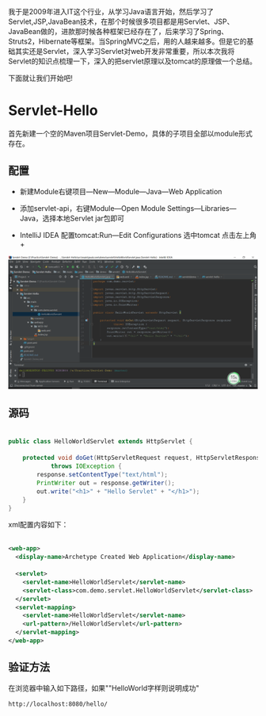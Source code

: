 我于是2009年进入IT这个行业，从学习Java语言开始，然后学习了Servlet,JSP,JavaBean技术，在那个时候很多项目都是用Servlet、JSP、JavaBean做的，进款那时候各种框架已经存在了，后来学习了Spring、Struts2，Hibernate等框架。当SpringMVC之后，用的人越来越多。但是它的基础其实还是Servlet，深入学习Servlet对web开发非常重要，所以本次我将Servlet的知识点梳理一下，深入的把servlet原理以及tomcat的原理做一个总结。

下面就让我们开始吧!
# Servlet-Hello
首先新建一个空的Maven项目Servlet-Demo，具体的子项目全部以module形式存在。

## 配置
* 新建Module右键项目—New—Module—Java—Web Application

* 添加servlet-api，右键Module—Open Module Settings—Libraries—Java，选择本地Servlet jar包即可

* IntelliJ IDEA 配置tomcat:Run—Edit Configurations 选中tomcat 点击左上角+


![我是图片](./Servlet-Hello/src/main/resources/images/hello.png)
## 源码
```java

public class HelloWorldServlet extends HttpServlet {

    protected void doGet(HttpServletRequest request, HttpServletResponse response)
            throws IOException {
        response.setContentType("text/html");
        PrintWriter out = response.getWriter();
        out.write("<h1>" + "Hello Servlet" + "</h1>");
    }
}
```

xml配置内容如下：
```xml

<web-app>
  <display-name>Archetype Created Web Application</display-name>

  <servlet>
    <servlet-name>HelloWorldServlet</servlet-name>
    <servlet-class>com.demo.servlet.HelloWorldServlet</servlet-class>
  </servlet>
  <servlet-mapping>
    <servlet-name>HelloWorldServlet</servlet-name>
    <url-pattern>/HelloWorldServlet</url-pattern>
  </servlet-mapping>
</web-app>
```

## 验证方法
在浏览器中输入如下路径，如果""HelloWorld字样则说明成功"
```text
http://localhost:8080/hello/
```
